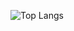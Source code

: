 ![Top Langs](https://github-readme-stats.vercel.app/api/top-langs/?username=natanheringer&layout=compact&langs_count=100&hide=c,cpp)
